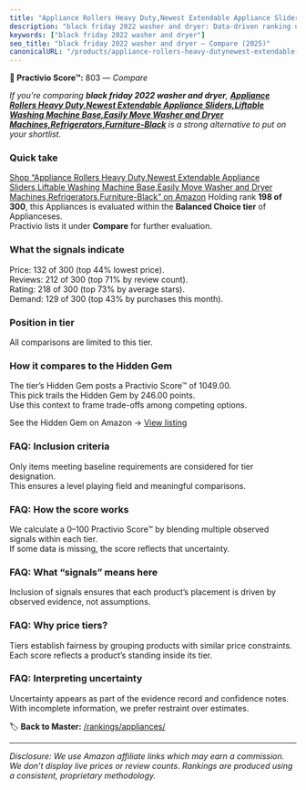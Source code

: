 ```yaml
---
title: "Appliance Rollers Heavy Duty,Newest Extendable Appliance Sliders,Liftable Washing Machine Base,Easily Move Washer and Dryer Machines,Refrigerators,Furniture-Black"
description: "black friday 2022 washer and dryer: Data-driven ranking using the Practivio Score™. Positioned by quality, value, demand, findability, momentum."
keywords: ["black friday 2022 washer and dryer"]
seo_title: "black friday 2022 washer and dryer — Compare (2025)"
canonicalURL: "/products/appliance-rollers-heavy-dutynewest-extendable-appliance-slidersliftable-washing-machine-baseeasily-move-washer-and-dryer-machinesrefrigeratorsfurniture-black-B0DJX36JDF/"
---
```


**🛒 Practivio Score™:** 803 — _Compare_


*If you're comparing **black friday 2022 washer and dryer**, **[Appliance Rollers Heavy Duty,Newest Extendable Appliance Sliders,Liftable Washing Machine Base,Easily Move Washer and Dryer Machines,Refrigerators,Furniture-Black](https://www.amazon.com/dp/B0DJX36JDF?tag=practivio-20)** is a strong alternative to put on your shortlist.*
### Quick take
[Shop “Appliance Rollers Heavy Duty,Newest Extendable Appliance Sliders,Liftable Washing Machine Base,Easily Move Washer and Dryer Machines,Refrigerators,Furniture-Black” on Amazon](https://www.amazon.com/dp/B0DJX36JDF?tag=practivio-20)
Holding rank **198 of 300**, this Appliances is evaluated within the **Balanced Choice tier** of Applianceses.  
Practivio lists it under **Compare** for further evaluation.

### What the signals indicate
Price: 132 of 300 (top 44% lowest price).  
Reviews: 212 of 300 (top 71% by review count).  
Rating: 218 of 300 (top 73% by average stars).  
Demand: 129 of 300 (top 43% by purchases this month).

### Position in tier
All comparisons are limited to this tier.

### How it compares to the Hidden Gem
The tier’s Hidden Gem posts a Practivio Score™ of 1049.00.  
This pick trails the Hidden Gem by 246.00 points.  
Use this context to frame trade-offs among competing options.  

See the Hidden Gem on Amazon → [View listing](https://www.amazon.com/dp/B01FHOWYA2?tag=practivio-20)

### FAQ: Inclusion criteria
Only items meeting baseline requirements are considered for tier designation.  
This ensures a level playing field and meaningful comparisons.

### FAQ: How the score works
We calculate a 0–100 Practivio Score™ by blending multiple observed signals within each tier.  
If some data is missing, the score reflects that uncertainty.

### FAQ: What “signals” means here
Inclusion of signals ensures that each product’s placement is driven by observed evidence, not assumptions.

### FAQ: Why price tiers?
Tiers establish fairness by grouping products with similar price constraints.  
Each score reflects a product’s standing inside its tier.

### FAQ: Interpreting uncertainty
Uncertainty appears as part of the evidence record and confidence notes.  
With incomplete information, we prefer restraint over estimates.

<!-- Missing template for Compare/CompareWithinPriceClass -->


🏷️ **Back to Master:** [/rankings/appliances/](/rankings/appliances/)

---
_Disclosure: We use Amazon affiliate links which may earn a commission. We don’t display live prices or review counts. Rankings are produced using a consistent, proprietary methodology._
